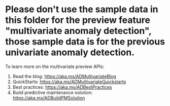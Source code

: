 # Please don't use the sample data in this folder for the preview feature "multivariate anomaly detection", those sample data is for the previous univariate anomaly detection.
To learn more on the multivariate preview APIs:
1. Read the blog: https://aka.ms/ADMultivariateBlog
2. QuickStarts: https://aka.ms/ADMultivariateQuickstarts
3. Best practices: https://aka.ms/ADBestPractices
4. Build predictive maintenance solution: https://aka.ms/ADBuildPMSolution
